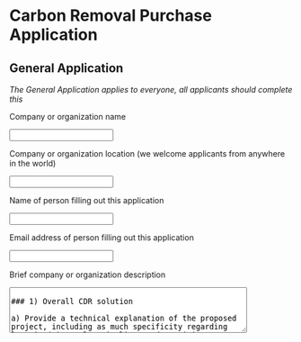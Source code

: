 # Carbon Removal Purchase Application

## General Application 

_The General Application applies to everyone, all applicants should complete this_

Company or organization name 

<input type="text" />

Company or organization location (we welcome applicants from anywhere in the world) 

<input type="text" />

Name of person filling out this application

<input type="text" />

Email address of person filling out this application

<input type="text"/>

Brief company or organization description

<textarea rows="5" cols="50" placeholder="<10 words"/>

### 1) Overall CDR solution

a) Provide a technical explanation of the proposed project, including as much specificity regarding location(s), scale, timeline, and participants as possible. Feel free to include figures. 

<textarea rows="5" cols="50" placeholder="<1500 words"/>

b) What is your role in this project, and who are the other actors that make this a full carbon removal solution? (E.g. I am a broker. I sell carbon removal that is generated from a partnership between DAC Company and Injection Company. DAC Company owns the plant and produces compressed CO₂. DAC Company pays Injection Company for storage and long-term monitoring.) 

<textarea rows="5" cols="50" placeholder="<50 words"/>

c) What are the three most important risks your project faces? 

<textarea rows="5" cols="50" placeholder="<300 words"/>

### 2) Timeline and Permanence

a) Please fill out the table below.

<table>
	<tr>
		<th></th>
		<th>Timeline for offer</th>
	</tr>
	<tr>
		<td>
			Project duration 
			<br/>
			<i>Over what duration will you be actively running your DAC plant, spreading olivine, growing and sinking kelp, etc. to deliver on your offer? E.g. Jun 2021 - Jun 2022. The end of this duration determines when the purchaser may consider renewing our contract with you based on performance.</i>
		</td>
		<td><textarea rows="5" cols="40" placeholder="<10 words"/></td>
	</tr>
	<tr>
		<td>
			When does carbon removal occur?
			<br/>
			<i>We recognize that some solutions deliver carbon removal during the project duration (e.g. DAC + injection), while others deliver carbon removal gradually after the project duration (e.g. spreading olivine for long-term mineralization). Over what timeframe will carbon removal occur? E.g. Jun 2021 - Jun 2022 OR 500 years.</i>
		</td>
		<td><textarea rows="5" cols="40" placeholder="<10 words"/></td>
	</tr>
	<tr>
		<td>
			Distribution of that carbon removal over time 
			<br/>
			<i>For the time frame described above, please detail how you anticipate your carbon removal capacity will be distributed. E.g. “50% in year one, 25% each year thereafter” or “Evenly distributed over the whole time frame”. We’re asking here specifically about the physical carbon removal process here, NOT the “Project duration”.  Indicate any uncertainties, eg “We anticipate a steady decline in annualized carbon removal from year one into the out-years, but this depends on unknowns re our mineralization kinetics”</i>
		</td>
		<td><textarea rows="5" cols="40" placeholder="<10 words"/></td>
	</tr>
	<tr>
		<td>
			Permanence
			<br/>
			<i>Over what duration you can assure durable carbon storage for this offer (e.g. this batch of biochar, these rocks, this kelp, this injection site)? E.g. 1000 years.</i>
		</td>
		<td><textarea rows="5" cols="40" placeholder="<10 words"/></td>
	</tr>
</table>

b) What are the upper and lower bounds on your permanence claimed above in 2(a)? 
Number/range

<textarea rows="5" cols="50" placeholder="Number / range"/>

c) Have you measured this permanence directly, if so, how? Otherwise, if you’re relying on the literature, please cite data that justifies your claim. _(E.g. We rely on findings from Paper_1 and Paper_2 to estimate permanence of mineralization, and here are the reasons why these findings apply to our system. OR We have evidence from this pilot project we ran that biomass sinks to D ocean depth. If biomass reaches these depths, here’s what we assume happens based on Paper_1 and Paper_2.)_

<textarea rows="5" cols="50" placeholder="<200 words"/>

d) What permanence risks does your project face? Are there physical risks (e.g. leakage, decomposition and decay, damage, etc.)? _Are there socioeconomic risks (e.g. mismanagement of storage, decision to consume or combust derived products, etc.)? What fundamental uncertainties exist about the underlying technological or biological process?_

<textarea rows="5" cols="50" placeholder="<200 words"/>

e) How will you quantify the actual permanence/durability of the carbon sequestered by your project? If direct measurement is difficult or impossible, how will you rely  on models or assumptions, and how will you validate those assumptions?  _(E.g. monitoring of injection sites, tracking biomass state and location, estimating decay rates, etc.)_

<textarea rows="5" cols="50" placeholder="<200 words"/>

### 3) Gross Capacity

a) Please fill out the table below. _All tonnage should be described in metric tonnes here and throughout the application._

<table>
	<tr>
		<th></th>
		<th>Offer (metric tonnes CO₂) over the timeline detailed in the table in 2(a)</th>
	</tr>
	<tr>
		<td>
			Gross carbon removal 
			<br/>
			<i>Do not subtract for embodied/lifecycle emissions or permanence, we will ask you to subtract this later.</i>
		</td>
		<td><textarea rows="5" cols="40" placeholder="E.g. XXX tCO₂"/></td>
	</tr>
	<tr>
		<td>
			If applicable, additional avoided emissions 
			<br/>
			<i>e.g. for carbon mineralization in concrete production, removal would be the CO₂ utilized in concrete production and avoided emissions would be the emissions reductions associated with traditional concrete production.</i>
		</td>
		<td><textarea rows="5" cols="40" placeholder="E.g. XXX tCO₂"/></td>
	</tr>
</table>

b) Show your work for 3(a). How did you calculate these numbers? If you have significant uncertainties in your capacity, what drives those? _(E.g. This specific species sequesters X tCO₂/t biomass. Each deployment of our solution grows on average Y t biomass. We assume Z% of the biomass is sequestered permanently. We are offering two deployments. X*Y*Z*2 = 350 tCO₂ = Gross removal.  OR Each tower of our mineralization reactor captures between X and Y tons CO₂/yr, all of which we have the capacity to inject. However, the range between X and Y is large, because we have significant uncertainty in how our reactors will perform under various environmental conditions)_

<textarea rows="5" cols="50" placeholder="<150 words"/>

c) What is your total overall capacity to sequester carbon at this time, e.g. gross tonnes / year / (deployment / plant / acre / etc.)? Here we are talking about your project / technology as a whole, so this number may be larger than the specific capacity offered and described above in 3(b). We ask this to understand where your technology currently stands, and to give context for the values you provided in 3(b). 

<input type="text" placeholder="metric tonnes tCO₂/yr"/>

d) We are curious about the foundational assumptions or models you use to make projections about your solution’s capacity. Please explain how you make these estimates, and whether you have ground-truthed your methods with direct measurement of a real system (e.g. a proof of concept experiment, pilot project, prior deployment, etc.). We welcome citations, numbers, and links to real data! _(E.g. We assume our sorbent has X absorption rate and Y desorption rate. This aligns with [Sorbent_Paper_Citation]. Our pilot plant performance over [Time_Range] confirmed this assumption achieving Z tCO₂ capture with T tons of sorbent.)_

<textarea rows="5" cols="50" placeholder="<200 words"/>

e) Documentation: If you have them, please provide links to any other information that may help us understand your project in detail. This could include a project website, third-party documentation, project specific research, data sets, etc. 

<textarea rows="5" cols="50" placeholder="up to 5 links"/>


## 4) Net Capacity / Life Cycle Analysis

a) Please fill out the table below to help us understand your system’s efficiency, and how much your lifecycle deducts from your gross carbon removal capacity.

<table>
	<tr>
		<th></th>
		<th>Offer (metric tonnes CO₂)</th>
	</tr>
	<tr>
		<td>
			Gross carbon removal 
		</td>
		<td><textarea rows="5" cols="40" placeholder="Should equal the first row in table 3(a)"/></td>
	</tr>
	<tr>
		<td>
			Gross project emissions
		</td>
		<td><textarea rows="5" cols="40" placeholder="Should correspond to the boundary conditions described below in 4(b) and 4(c)"/></td>
	</tr>
	<tr>
		<td>
			Emissions / removal ratio
		</td>
		<td><textarea rows="5" cols="40" placeholder="Gross project emissions / gross carbon removal: should be less than one for net-negative carbon removal systems, e.g. the amount emitted is less than the amount removed"/></td>
	</tr>
	<tr>
		<td>
			Net carbon removal
		</td>
		<td><textarea rows="5" cols="40" placeholder="Gross carbon removal - Gross project emissions"/>
</td>
	</tr>
</table>

b) Provide a carbon balance or “process flow” diagram for your carbon removal solution, visualizing the numbers above in table 4(a). Please include all carbon flows and sources of energy, feedstocks, and emissions, with numbers wherever possible _(E.g. see the generic diagram below from the [CDR Primer](https://cdrprimer.org/), [Charm’s Stripe 2020 application](https://github.com/stripe/negative-emissions-source-materials/blob/master/Project%20Applications/Charm%20Industrial%20Project%20Application%202020.pdf)for a simple example, or [CarbonCure’s 2020 application](https://github.com/stripe/negative-emissions-source-materials/blob/master/Project%20Applications/CarbonCure%20Project%20Application%202020.pdf) for a more complex example)._ If you’ve had a third-party LCA performed, please link to it.

<textarea rows="10" cols="100"/>

c) Please articulate and justify the boundary conditions you assumed above: why do your calculations and diagram include or exclude different components of your system? 

<textarea rows="5" cols="50" placeholder="<100 words" />

d) Please justify all numbers used in your diagram above.  Are they solely modeled or have you measured them directly? Have they been independently measured? Your answers can include references to peer-reviewed publications, e.g. Climeworks LCA paper. 

<textarea rows="5" cols="50" placeholder="<200 words" />

e) If you can’t provide sufficient detail above in 4(d), please point us to a third-party independent verification, or tell us what an independent verifier would measure about your process to validate the numbers you’ve provided. (We may request such an audit be performed.) 

<textarea rows="5" cols="50" placeholder="<100 words" />

## 5) Learning Curve and Costs (Backward-looking)

We are interested in understanding the [learning curve](https://en.wikipedia.org/wiki/Experience_curve_effects#Wright%27s_law_unit_cost_curve) of different carbon removal technologies (i.e. the relationship between accumulated experience producing or deploying a technology, and technology costs). To this end, we are curious to know how much additional deployment this procurement of your solution would result in. (There are no right or wrong answers here. If your project is selected we may ask for more information related to this topic so we can better evaluate your progress.)

a) Please define and explain your unit of deployment. _(E.g. # of plants, # of modules)_ 

<textarea rows="5" cols="50" placeholder="<50 words" />

b) How many units have you deployed from the origin of your project up until today? Please fill out the table below, adding rows as needed. Ranges are acceptable if necessary.

<table>
	<tr>
		<th>Year</th>
		<th>Units deployed (#)</th>
		<th>Unit cost ($/unit)</th>
		<th>Unit gross capacity (tCO₂/unit)</th>
		<th>Notes</th>
	</tr>
	<tr>
		<td>
			2021
		</td>
		<td><textarea rows="2" cols="15"/></td>
		<td><textarea rows="2" cols="15"/></td>
		<td><textarea rows="2" cols="15"/></td>
		<td><textarea rows="2" cols="30" placeholder="<50 words"/></td>
	</tr>
	<tr>
		<td>
			2020
		</td>
		<td><textarea rows="2" cols="15"/></td>
		<td><textarea rows="2" cols="15"/></td>
		<td><textarea rows="2" cols="15"/></td>
		<td><textarea rows="2" cols="30" placeholder="<50 words"/></td>
	</tr>
	<tr>
		<td>
			2019
		</td>
		<td><textarea rows="2" cols="15"/></td>
		<td><textarea rows="2" cols="15"/></td>
		<td><textarea rows="2" cols="15"/></td>
		<td><textarea rows="2" cols="30" placeholder="<50 words"/></td>
	</tr>
	<tr>
		<td>
			...
		</td>
		<td><textarea rows="2" cols="15"/></td>
		<td><textarea rows="2" cols="15"/></td>
		<td><textarea rows="2" cols="15"/></td>
		<td><textarea rows="2" cols="30" placeholder="<50 words"/></td>
	</tr>
</table>

c) Qualitatively, how and why have your deployment costs changed thus far? _(E.g. Our costs have been stable because we’re still in the first cycle of deployment, our costs have increased due to an unexpected engineering challenge, our costs are falling because we’re innovating next stage designs, or our costs are falling because with larger scale deployment the procurement cost of third party equipment is declining.)_

<textarea rows="5" cols="50" placeholder="<50 words" />

d) How many additional units would be deployed if we bought your offer? The two numbers below should multiply to equal the first row in table 3(a).

<table>
	<tr>
		<th># of units</th>
		<th>Unit gross capacity (tCO₂/unit)</th>
	</tr>
	<tr>
		<td><textarea rows="2" cols="15" placeholder="Number"/></td>
		<td><textarea rows="2" cols="15" placeholder="# tCO₂/unit"/></td>
	</tr>
</table>

## 6) Cost and Milestones (Forward-looking) 

We ask these questions to get a better understanding of your growth trajectory and inflection points, there are no right or wrong answers. If we select you for purchase, we’ll expect to work with you to understand your milestones and their verification in more depth. 

a) What is your cost per ton CO₂ today? 

<textarea rows="5" cols="50" placeholder="$/tCO₂" />

b) Help us understand, in broad strokes, what’s included vs excluded in the cost in 6(a) above. We don’t need a breakdown of each, but rather an understanding of what’s “in” versus “out.”

<textarea rows="5" cols="50" placeholder="<100 words" />

c) List and describe **up to three** key upcoming milestones, with the latest no further than Q2 2023, that you’ll need to achieve in order to scale up the capacity of your approach. 

<table>
	<tr>
		<th>Milestone #</th>
		<th>Milestone description</th>
		<th>Why is this milestone important to your ability to scale?</th>
		<th>Target for achievement (eg Q4 2021)</th>
		<th>How could we verify that you’ve achieved this milestone?</th>
	</tr>
	<tr>
		<td>1</td>
		<td><textarea rows="2" cols="15" placeholder="<100 words"/></td>
		<td><textarea rows="2" cols="15" placeholder="<200 words"/></td>
		<td><textarea rows="2" cols="15"/></td>
		<td><textarea rows="2" cols="15" placeholder="<100 words"/></td>
	</tr>
	<tr>
		<td>2</td>
		<td><textarea rows="2" cols="15" placeholder="<100 words"/></td>
		<td><textarea rows="2" cols="15" placeholder="<200 words"/></td>
		<td><textarea rows="2" cols="15"/></td>
		<td><textarea rows="2" cols="15" placeholder="<100 words"/></td>
	</tr>
	<tr>
		<td>3</td>
		<td><textarea rows="2" cols="15" placeholder="<100 words"/></td>
		<td><textarea rows="2" cols="15" placeholder="<200 words"/></td>
		<td><textarea rows="2" cols="15"/></td>
		<td><textarea rows="2" cols="15" placeholder="<100 words"/></td>
	</tr>
</table>

d) How do these milestones impact the total gross capacity of your system, if at all? 

<table>
	<tr>
		<th>Milestone #</th>
		<th>Anticipated total gross capacity prior to achieving milestone (ranges are acceptable)</th>
		<th>Anticipated total gross capacity after achieving milestone (ranges are acceptable)</th>
		<th>If those numbers are different, why?</th>
	</tr>
	<tr>
		<td>1</td>
		<td><textarea rows="2" cols="15" placeholder="Should match 3(c)"/></td>
		<td><textarea rows="2" cols="15"/></td>
		<td><textarea rows="2" cols="15" placeholder="<100 words"/></td>
	</tr>
	<tr>
		<td>2</td>
		<td><textarea rows="2" cols="15" /></td>
		<td><textarea rows="2" cols="15" /></td>
		<td><textarea rows="2" cols="15" placeholder="<100 words"/></td>
	</tr>
	<tr>
		<td>3</td>
		<td><textarea rows="2" cols="15" /></td>
		<td><textarea rows="2" cols="15" /></td>
		<td><textarea rows="2" cols="15" placeholder="<100 words"/></td>
	</tr>
</table>

e) How do these milestones impact your costs, if at all?

<table>
	<tr>
		<th>Milestone #</th>
		<th>Anticipated cost/ton prior to achieving milestone (ranges are acceptable)</th>
		<th>Anticipated cost/ton after achieving milestone (ranges are acceptable)</th>
		<th>If those numbers are different, why? (100 words)</th>
	</tr>
	<tr>
		<td>1</td>
		<td><textarea rows="2" cols="15" placeholder="Should match 6(a)"/></td>
		<td><textarea rows="2" cols="15"/></td>
		<td><textarea rows="2" cols="15" placeholder="<100 words"/></td>
	</tr>
	<tr>
		<td>2</td>
		<td><textarea rows="2" cols="15" /></td>
		<td><textarea rows="2" cols="15" /></td>
		<td><textarea rows="2" cols="15" placeholder="<100 words"/></td>
	</tr>
	<tr>
		<td>3</td>
		<td><textarea rows="2" cols="15" /></td>
		<td><textarea rows="2" cols="15" /></td>
		<td><textarea rows="2" cols="15" placeholder="<100 words"/></td>
	</tr>
</table>

f) If you could ask one person in the world to do one thing to most enable your project to achieve its ultimate potential, who would you ask and what would you ask them to do?

<textarea rows="5" cols="50" placeholder="<50 words" />

g) Other than purchasing, what could we do to help your project?  

<textarea rows="5" cols="50" placeholder="<50 words" />

## 7) Public Engagement and Environmental Justice

We require projects to consider and address potential social, political, and ecosystem risks associated with their deployments. Projects with effective public engagement tend to do the following:
- Identify key stakeholders in the area they’ll be deploying 
- Have some mechanism to engage and gather opinions from those stakeholders and take those opinions seriously, iterating the project as necessary.

The following questions are for us to help us gain an understanding of your public engagement strategy. There are no right or wrong answers, and we recognize that, for early projects, this work may not yet exist or may be quite nascent.

a) Who are your external stakeholders, where are they, and how did you identify them? 

<textarea rows="5" cols="50" placeholder="<100 words" />

b) If applicable, how have you engaged with these stakeholders? Has this work been performed in-house, with external consultants, or with independent advisors? 

<textarea rows="5" cols="50" placeholder="<100 words" />

c) If applicable, what have you learned from these engagements? What modifications have you already made to your project based on this feedback, if any? 

<textarea rows="5" cols="50" placeholder="<100 words" />

d) Going forward, do you have changes planned that you have not yet implemented? How do you anticipate that your processes for (a) and (b) will change as you execute on the work described in this application? 

<textarea rows="5" cols="50" placeholder="<100 words" />

e) What environmental justice concerns apply to your project, if any? How do you intend to consider or address them? 

<textarea rows="5" cols="50" placeholder="<100 words" />

## 11) Legal and Regulatory Compliance

a) What legal opinions, if any, have you received regarding deployment of your solution? 

<textarea rows="5" cols="50" placeholder="<100 words" />

b) What permits or other forms of formal permission do you require, if any? Please clearly differentiate between what you have already obtained, what you are currently in the process of obtaining, and what you know you’ll need to obtain in the future but have not yet begun the process to do so. 

<textarea rows="5" cols="50" placeholder="<100 words" />

c) In what areas are you uncertain about the legal or regulatory frameworks you’ll need to comply with? This could include anything from local governance to international treaties. For some types of projects, we recognize that clear regulatory guidance may not yet exist.

<textarea rows="5" cols="50" placeholder="<100 words" />

## 12) Offer 

This table constitutes your offer, and will form the basis for contract discussions if you are selected for purchase. 

<table>
	<tr>
		<th></th>
		<th>Offer</th>
	</tr>
	<tr>
		<td>Net carbon removal (metric tonnes CO₂)</td>
		<td><textarea rows="2" cols="50" placeholder="Should match the last row in table 4(a), “Net carbon removal”"/></td>
	</tr>
	<tr>
		<td>Delivery window (at what point should we consider your contract complete?)</td>
		<td><textarea rows="2" cols="50" placeholder="Should match the first row in table 2(a), “Project duration”"/></td>
	</tr>
	<tr>
		<td>
			Price ($/metric tonne CO₂)
			<br/>
			<i>Note on currencies: while we welcome applicants from anywhere in the world, our purchases will be executed exclusively in USD ($). If your prices are typically denominated in another currency, please convert that to USD and let us know here.</i>
		</td>
		<td><textarea rows="2" cols="50" placeholder="This is the price per ton of your offer to us for the tonnage described above. Please quote us a price and describe any difference between this and the costs described in (6)."/></td>
	</tr>
</table>